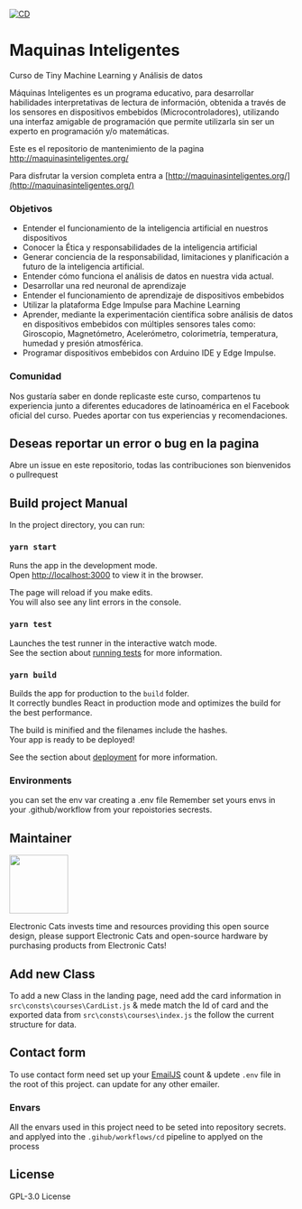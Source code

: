 [![CD](https://github.com/ElectronicCats/inteligent_machines/actions/workflows/cd.yml/badge.svg)](https://github.com/ElectronicCats/inteligent_machines/actions/workflows/cd.yml)


# Maquinas Inteligentes

Curso de Tiny Machine Learning y Análisis de datos

Máquinas Inteligentes es un programa educativo, para desarrollar habilidades interpretativas de lectura de información, obtenida a través de los sensores en dispositivos embebidos (Microcontroladores), utilizando una interfaz amigable de programación que permite utilizarla sin ser un experto en programación y/o matemáticas.

Este es el repositorio de mantenimiento de la pagina http://maquinasinteligentes.org/

Para disfrutar la version completa entra a [http://maquinasinteligentes.org/](http://maquinasinteligentes.org/)


### Objetivos

- Entender el funcionamiento de la inteligencia artificial en nuestros dispositivos
- Conocer la Ética y responsabilidades de la inteligencia artificial
- Generar conciencia de la responsabilidad, limitaciones y planificación a futuro de la inteligencia artificial.
- Entender cómo funciona el análisis de datos en nuestra vida actual.
- Desarrollar una red neuronal de aprendizaje
- Entender el funcionamiento de aprendizaje de dispositivos embebidos
- Utilizar la plataforma Edge Impulse para Machine Learning
- Aprender, mediante la experimentación científica sobre análisis de datos en dispositivos embebidos con múltiples sensores tales como: Giroscopio, Magnetómetro, Acelerómetro, colorimetría, temperatura, humedad y presión atmosférica.
- Programar dispositivos embebidos con Arduino IDE y Edge Impulse.

### Comunidad
Nos gustaría saber en donde replicaste este curso, compartenos tu experiencia junto a diferentes educadores de latinoamérica en el Facebook oficial del curso. Puedes aportar con tus experiencias y recomendaciones.

## Deseas reportar un error o bug en la pagina
Abre un issue en este repositorio, todas las contribuciones son bienvenidos o pullrequest

## Build project Manual

In the project directory, you can run:

### `yarn start`

Runs the app in the development mode.\
Open [http://localhost:3000](http://localhost:3000) to view it in the browser.

The page will reload if you make edits.\
You will also see any lint errors in the console.

### `yarn test`

Launches the test runner in the interactive watch mode.\
See the section about [running tests](https://facebook.github.io/create-react-app/docs/running-tests) for more information.

### `yarn build`

Builds the app for production to the `build` folder.\
It correctly bundles React in production mode and optimizes the build for the best performance.

The build is minified and the filenames include the hashes.\
Your app is ready to be deployed!

See the section about [deployment](https://facebook.github.io/create-react-app/docs/deployment) for more information.
### Environments

you can set the env var creating a .env file
Remember set yours envs in your .github/workflow from your repoistories secrests.

## Maintainer

<a href="https://github.com/sponsors/ElectronicCats">
  <img src="https://electroniccats.com/wp-content/uploads/2020/07/Badge_GHS.png" height="104" />
</a>

Electronic Cats invests time and resources providing this open source design, please support Electronic Cats and open-source hardware by purchasing products from Electronic Cats!

## Add new Class

To add a new Class in the landing page, need add the card information in `src\consts\courses\CardList.js` & mede match the Id of card and the exported data from `src\consts\courses\index.js` the follow the current structure for data.

## Contact form

To use contact form need set up your [EmailJS](https://www.emailjs.com/) count & updete `.env` file in the root of this project. can update for any other emailer.

### Envars

All the envars used in this project need to be seted into repository secrets.
and applyed into the `.gihub/workflows/cd` pipeline to applyed on the process

## License

GPL-3.0 License

